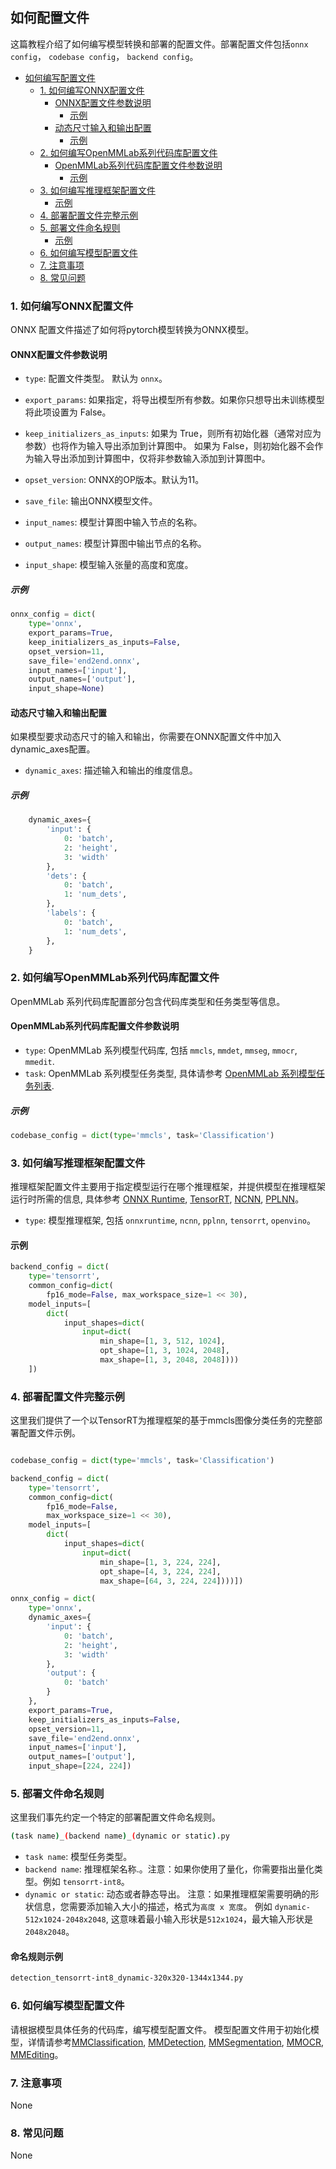 ## 如何配置文件

<!-- This tutorial describes how to write a config for model conversion and deployment. A deployment config includes `onnx config`, `codebase config`, `backend config`. -->
这篇教程介绍了如何编写模型转换和部署的配置文件。部署配置文件包括`onnx config`， `codebase config`， `backend config`。

<!-- TOC -->

- [如何编写配置文件](#如何编写配置文件)
  - [1. 如何编写ONNX配置文件](#1-如何编写ONNX配置文件)
    - [ONNX配置文件参数说明](#ONNX配置文件参数说明)
      - [示例](#示例)
    - [动态尺寸输入和输出配置](#动态尺寸输入和输出配置)
      - [示例](#示例-1)
  - [2. 如何编写OpenMMLab系列代码库配置文件](#2-如何编写OpenMMLab系列代码库配置文件)
    - [OpenMMLab系列代码库配置文件参数说明](#OpenMMLab系列代码库配置文件参数说明)
      - [示例](#示例-2)
  - [3. 如何编写推理框架配置文件](#3-如何编写推理框架配置文件)
    - [示例](#示例-3)
  - [4. 部署配置文件完整示例](#4-部署配置文件完整示例)
  - [5. 部署文件命名规则](#5-部署文件命名规则)
    - [示例](#示例-4)
  - [6. 如何编写模型配置文件](#6-如何编写模型配置文件)
  - [7. 注意事项](#7-注意事项)
  - [8. 常见问题](#8-常见问题)

<!-- TOC -->

### 1. 如何编写ONNX配置文件

ONNX 配置文件描述了如何将pytorch模型转换为ONNX模型。

#### ONNX配置文件参数说明

- `type`: 配置文件类型。 默认为 `onnx`。
- `export_params`: 如果指定，将导出模型所有参数。如果你只想导出未训练模型将此项设置为 False。
- `keep_initializers_as_inputs`: 
如果为 True，则所有初始化器（通常对应为参数）也将作为输入导出添加到计算图中。 如果为 False，则初始化器不会作为输入导出添加到计算图中，仅将非参数输入添加到计算图中。

- `opset_version`: ONNX的OP版本。默认为11。
- `save_file`: 输出ONNX模型文件。
- `input_names`: 模型计算图中输入节点的名称。
- `output_names`: 模型计算图中输出节点的名称。
- `input_shape`: 模型输入张量的高度和宽度。

##### 示例

```python
onnx_config = dict(
    type='onnx',
    export_params=True,
    keep_initializers_as_inputs=False,
    opset_version=11,
    save_file='end2end.onnx',
    input_names=['input'],
    output_names=['output'],
    input_shape=None)
```

#### 动态尺寸输入和输出配置

如果模型要求动态尺寸的输入和输出，你需要在ONNX配置文件中加入dynamic_axes配置。

- `dynamic_axes`: 描述输入和输出的维度信息。

##### 示例

```python
    dynamic_axes={
        'input': {
            0: 'batch',
            2: 'height',
            3: 'width'
        },
        'dets': {
            0: 'batch',
            1: 'num_dets',
        },
        'labels': {
            0: 'batch',
            1: 'num_dets',
        },
    }
```

### 2. 如何编写OpenMMLab系列代码库配置文件

OpenMMLab 系列代码库配置部分包含代码库类型和任务类型等信息。

#### OpenMMLab系列代码库配置文件参数说明

- `type`: OpenMMLab 系列模型代码库, 包括 `mmcls`, `mmdet`, `mmseg`, `mmocr`, `mmedit`.
- `task`: OpenMMLab 系列模型任务类型, 具体请参考 [OpenMMLab 系列模型任务列表](#list-of-tasks-in-all-codebases).

##### 示例

```python
codebase_config = dict(type='mmcls', task='Classification')
```

### 3. 如何编写推理框架配置文件

推理框架配置文件主要用于指定模型运行在哪个推理框架，并提供模型在推理框架运行时所需的信息, 具体参考 [ONNX Runtime](https://github.com/open-mmlab/mmdeploy/blob/master/docs/en/backends/onnxruntime.md), [TensorRT](https://github.com/open-mmlab/mmdeploy/blob/master/docs/en/backends/tensorrt.md), [NCNN](https://github.com/open-mmlab/mmdeploy/blob/master/docs/en/backends/ncnn.md), [PPLNN](https://github.com/open-mmlab/mmdeploy/blob/master/docs/en/backends/pplnn.md)。

- `type`: 模型推理框架, 包括 `onnxruntime`, `ncnn`, `pplnn`, `tensorrt`, `openvino`。

#### 示例

```python
backend_config = dict(
    type='tensorrt',
    common_config=dict(
        fp16_mode=False, max_workspace_size=1 << 30),
    model_inputs=[
        dict(
            input_shapes=dict(
                input=dict(
                    min_shape=[1, 3, 512, 1024],
                    opt_shape=[1, 3, 1024, 2048],
                    max_shape=[1, 3, 2048, 2048])))
    ])
```

### 4. 部署配置文件完整示例

这里我们提供了一个以TensorRT为推理框架的基于mmcls图像分类任务的完整部署配置文件示例。

```python

codebase_config = dict(type='mmcls', task='Classification')

backend_config = dict(
    type='tensorrt',
    common_config=dict(
        fp16_mode=False,
        max_workspace_size=1 << 30),
    model_inputs=[
        dict(
            input_shapes=dict(
                input=dict(
                    min_shape=[1, 3, 224, 224],
                    opt_shape=[4, 3, 224, 224],
                    max_shape=[64, 3, 224, 224])))])

onnx_config = dict(
    type='onnx',
    dynamic_axes={
        'input': {
            0: 'batch',
            2: 'height',
            3: 'width'
        },
        'output': {
            0: 'batch'
        }
    },
    export_params=True,
    keep_initializers_as_inputs=False,
    opset_version=11,
    save_file='end2end.onnx',
    input_names=['input'],
    output_names=['output'],
    input_shape=[224, 224])
```

### 5. 部署文件命名规则

这里我们事先约定一个特定的部署配置文件命名规则。


```bash
(task name)_(backend name)_(dynamic or static).py
```

- `task name`: 模型任务类型。
- `backend name`: 推理框架名称.。注意：如果你使用了量化，你需要指出量化类型。例如  `tensorrt-int8`。
- `dynamic or static`: 动态或者静态导出。 注意：如果推理框架需要明确的形状信息，您需要添加输入大小的描述，格式为`高度 x 宽度`。 例如 `dynamic-512x1024-2048x2048`, 这意味着最小输入形状是`512x1024`，最大输入形状是`2048x2048`。

#### 命名规则示例

```bash
detection_tensorrt-int8_dynamic-320x320-1344x1344.py
```

### 6. 如何编写模型配置文件

请根据模型具体任务的代码库，编写模型配置文件。 模型配置文件用于初始化模型，详情请参考[MMClassification](https://github.com/open-mmlab/mmclassification/blob/master/docs/zh_CN/tutorials/config.md), [MMDetection](https://github.com/open-mmlab/mmdetection/blob/master/docs/zh_cn/tutorials/config.md), [MMSegmentation](https://github.com/open-mmlab/mmsegmentation/blob/master/docs/zh_cn/tutorials/config.md), [MMOCR](https://github.com/open-mmlab/mmocr/blob/main/docs/en/tutorials/config.md), [MMEditing](https://github.com/open-mmlab/mmediting/blob/master/docs/zh_cn/config.md)。

### 7. 注意事项

None

### 8. 常见问题

None
